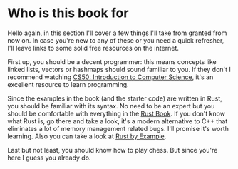 # Who is this book for

Hello again, in this section I'll cover a few things I'll take from granted from now on. In case you're new to any of these or you need a quick refresher, I'll leave links to some solid free resources on the internet.

First up, you should be a decent programmer: this means concepts like linked lists, vectors or hashmaps should sound familiar to you. If they don't I recommend watching [CS50: Introduction to Computer Science](https://pll.harvard.edu/course/cs50-introduction-computer-science), it's an excellent resource to learn programming.

Since the examples in the book (and the starter code) are written in Rust, you should be familiar with its syntax. No need to be an expert but you should be comfortable with everything in the [Rust Book](https://doc.rust-lang.org/stable/book/). If you don't know what Rust is, go there and take a look, it's a modern alternative to C++ that eliminates a lot of memory management related bugs. I'll promise it's worth learning. Also you can take a look at [Rust by Example](https://doc.rust-lang.org/stable/rust-by-example/).

Last but not least, you should know how to play chess. But since you're here I guess you already do.
